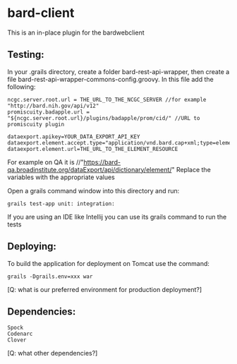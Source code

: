 bard-client
===========

This is an in-place plugin for the bardwebclient

Testing:
--------

In your .grails directory, create a folder bard-rest-api-wrapper, then create a
file bard-rest-api-wrapper-commons-config.groovy.
In this file add the following:
```
ncgc.server.root.url = THE_URL_TO_THE_NCGC_SERVER //for example "http://bard.nih.gov/api/v12"
promiscuity.badapple.url = "${ncgc.server.root.url}/plugins/badapple/prom/cid/" //URL to promiscuity plugin

dataexport.apikey=YOUR_DATA_EXPORT_API_KEY
dataexport.element.accept.type="application/vnd.bard.cap+xml;type=element"
dataexport.element.url=THE_URL_TO_THE_ELEMENT_RESOURCE 
```
For example on QA it is //"https://bard-qa.broadinstitute.org/dataExport/api/dictionary/element/"
Replace the variables with the appropriate values

Open a grails command window into this directory and run:
```
grails test-app unit: integration:
```
If you are using an IDE like Intellij you can use its grails command to run the tests

Deploying:
----------

To build the application for deployment on Tomcat use the command:
```
grails -Dgrails.env=xxx war
```
[Q: what is our preferred environment for production deployment?]

Dependencies:
-------------
```
Spock
Codenarc
Clover
```
[Q: what other dependencies?]


